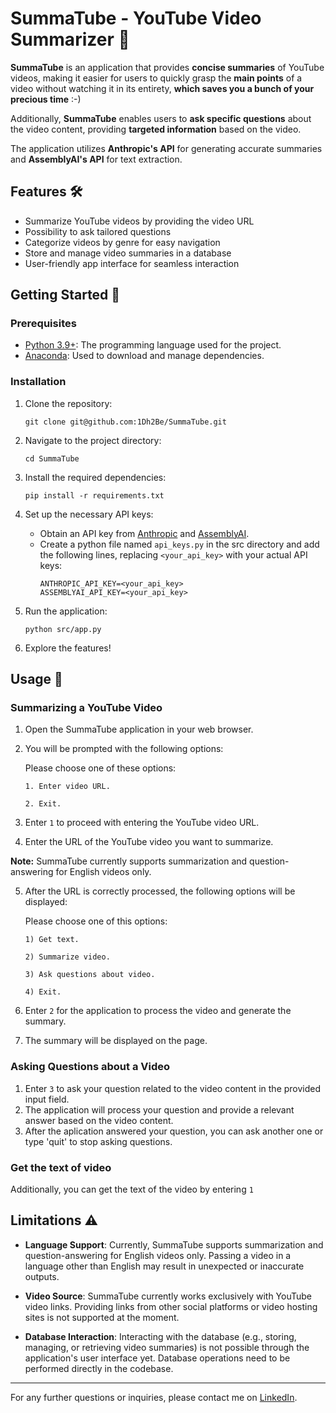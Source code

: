 # SummaTube - YouTube Video Summarizer 🚀
**SummaTube** is an application that provides **concise summaries** of YouTube videos, making it easier for users to quickly grasp the **main points** of a video without watching it in its entirety, **which saves you a bunch of your precious time** :-)

Additionally, **SummaTube** enables users to **ask specific questions** about the video content, providing **targeted information** based on the video.

The application utilizes **Anthropic's API** for generating accurate summaries and **AssemblyAI's API** for text extraction.

## Features 🛠️

- Summarize YouTube videos by providing the video URL
- Possibility to ask tailored questions
- Categorize videos by genre for easy navigation
- Store and manage video summaries in a database
- User-friendly app interface for seamless interaction

## Getting Started 🔰

### Prerequisites
- [Python 3.9+](https://www.python.org/downloads): The programming language used for the project.
- [Anaconda](https://www.anaconda.com/download/success): Used to download and manage dependencies.

### Installation

1. Clone the repository:

   ```
   git clone git@github.com:1Dh2Be/SummaTube.git
   ```

2. Navigate to the project directory:

   ```
   cd SummaTube
   ```

3. Install the required dependencies:

   ```
   pip install -r requirements.txt
   ```

4. Set up the necessary API keys:
   - Obtain an API key from [Anthropic](https://www.anthropic.com/) and [AssemblyAI](https://www.assemblyai.com/).
   - Create a python file named `api_keys.py` in the src directory and add the following lines, replacing `<your_api_key>` with your actual API keys:
     ```
     ANTHROPIC_API_KEY=<your_api_key>
     ASSEMBLYAI_API_KEY=<your_api_key>
     ```

5. Run the application:

   ```
   python src/app.py
   ```
6. Explore the features!

## Usage 📖

### Summarizing a YouTube Video

1. Open the SummaTube application in your web browser.
2. You will be prompted with the following options:

   Please choose one of these options:

      ```1. Enter video URL.```
   
      ```2. Exit.```

3. Enter `1` to proceed with entering the YouTube video URL.
4. Enter the URL of the YouTube video you want to summarize.

**Note:** SummaTube currently supports summarization and question-answering for English videos only.

5. After the URL is correctly processed, the following options will be displayed:

      Please choose one of this options:

      ```1) Get text.```
   
      ```2) Summarize video.```
   
      ```3) Ask questions about video.```
   
      ```4) Exit.```
   
7. Enter `2` for the application to process the video and generate the summary.
8. The summary will be displayed on the page.

### Asking Questions about a Video
   
1. Enter `3` to ask your question related to the video content in the provided input field.
2. The application will process your question and provide a relevant answer based on the video content.
3. After the aplication answered your question, you can ask another one or type 'quit' to stop asking questions.

### Get the text of video

Additionally, you can get the text of the video by entering `1` 

## Limitations ⚠️

- **Language Support**: Currently, SummaTube supports summarization and question-answering for English videos only. Passing a video in a language other than English may result in unexpected or inaccurate outputs.

- **Video Source**: SummaTube currently works exclusively with YouTube video links. Providing links from other social platforms or video hosting sites is not supported at the moment.

- **Database Interaction**: Interacting with the database (e.g., storing, managing, or retrieving video summaries) is not possible through the application's user interface yet. Database operations need to be performed directly in the codebase.

---

For any further questions or inquiries, please contact me on [LinkedIn](www.linkedin.com/in/mimoun-atmani).
